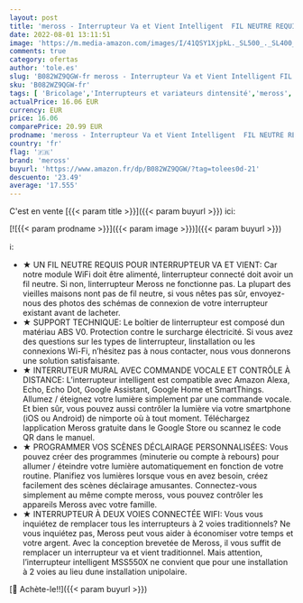 ```yaml
---
layout: post
title: 'meross - Interrupteur Va et Vient Intelligent  FIL NEUTRE REQUIS   Interrupteur à 2 Voies Connecté WiFi Compatible avec Alexa  Google Home et SmartThings  Interrupteur Mural avec Contrôle Vocal à Distance'
date: 2022-08-01 13:11:51
image: 'https://m.media-amazon.com/images/I/41QSY1XjpkL._SL500_._SL400_.jpg'
comments: true
category: ofertas
author: 'tole.es'
slug: 'B082WZ9QGW-fr meross - Interrupteur Va et Vient Intelligent FIL NEUTRE...'
sku: 'B082WZ9QGW-fr'
tags: [ 'Bricolage','Interrupteurs et variateurs dintensité','meross','Électricité','🇫🇷', ]
actualPrice: 16.06 EUR
currency: EUR
price: 16.06
comparePrice: 20.99 EUR
prodname: 'meross - Interrupteur Va et Vient Intelligent  FIL NEUTRE REQUIS   Interrupteur à 2 Voies Connecté WiFi Compatible avec Alexa  Google Home et SmartThings  Interrupteur Mural avec Contrôle Vocal à Distance'
country: 'fr'
flag: '🇫🇷'
brand: 'meross'
buyurl: 'https://www.amazon.fr/dp/B082WZ9QGW/?tag=tolees0d-21'
descuento: '23.49'
average: '17.555'
---
```


C'est en vente [{{< param title >}}]({{< param buyurl >}}) ici:

[![{{< param prodname >}}]({{< param image >}})]({{< param buyurl >}})

ℹ️:

- ★ UN FIL NEUTRE REQUIS POUR INTERRUPTEUR VA ET VIENT: Car notre module WiFi doit être alimenté, linterrupteur connecté doit avoir un fil neutre. Si non, linterrupteur Meross ne fonctionne pas. La plupart des vieilles maisons nont pas de fil neutre, si vous nêtes pas sûr, envoyez-nous des photos des schémas de connexion de votre interrupteur existant avant de lacheter.
- ★ SUPPORT TECHNIQUE: Le boîtier de linterrupteur est composé dun matériau ABS V0. Protection contre le surcharge électricité. Si vous avez des questions sur les types de linterrupteur, linstallation ou les connexions Wi-Fi, n’hésitez pas à nous contacter, nous vous donnerons une solution satisfaisante.
- ★ INTERRUTEUR MURAL AVEC COMMANDE VOCALE ET CONTRÔLE À DISTANCE: L’interrupteur intelligent est compatible avec Amazon Alexa, Echo, Echo Dot, Google Assistant, Google Home et SmartThings. Allumez / éteignez votre lumière simplement par une commande vocale. Et bien sûr, vous pouvez aussi contrôler la lumière via votre smartphone (iOS ou Android) de nimporte où à tout moment. Téléchargez lapplication Meross gratuite dans le Google Store ou scannez le code QR dans le manuel.
- ★ PROGRAMMER VOS SCÈNES DÉCLAIRAGE PERSONNALISÉES: Vous pouvez créer des programmes (minuterie ou compte à rebours) pour allumer / éteindre votre lumière automatiquement en fonction de votre routine. Planifiez vos lumières lorsque vous en avez besoin, créez facilement des scènes déclairage amusantes. Connectez-vous simplement au même compte meross, vous pouvez contrôler les appareils Meross avec votre famille.
- ★ INTERRUPTEUR À DEUX VOIES CONNECTÉE WIFI: Vous vous inquiétez de remplacer tous les interrupteurs à 2 voies traditionnels? Ne vous inquiétez pas, Meross peut vous aider à économiser votre temps et votre argent. Avec la conception brevetée de Meross, il vous suffit de remplacer un interrupteur va et vient traditionnel. Mais attention, l’interrupteur intelligent MSS550X ne convient que pour une installation à 2 voies au lieu dune installation unipolaire.

[🛒 Achète-le!!]({{< param buyurl >}})
